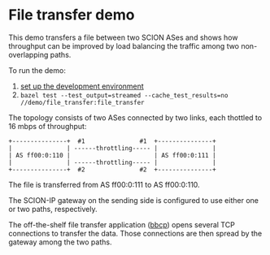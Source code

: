 # File transfer demo

This demo transfers a file between two SCION ASes and shows how throughput can be improved by load
balancing the traffic among two non-overlapping paths.

To run the demo:

1. [set up the development environment](https://docs.scion.org/en/latest/build/setup.html)
1. `bazel test --test_output=streamed --cache_test_results=no //demo/file_transfer:file_transfer`

The topology consists of two ASes connected by two links, each thottled to 16 mbps of throughput:

```text
+---------------+  #1               #1  +---------------+
|               | ------throttling----- |               |
| AS ff00:0:110 |                       | AS ff00:0:111 |
|               | ------throttling----- |               |
+---------------+  #2               #2  +---------------+
```

The file is transferred from AS ff00:0:111 to AS ff00:0:110.

The SCION-IP gateway on the sending side is configured to use either one or two paths,
respectively.

The off-the-shelf file transfer application ([bbcp](https://github.com/eeertekin/bbcp))
opens several TCP connections to transfer the data. Those connections are then spread
by the gateway among the two paths.

